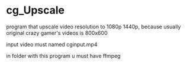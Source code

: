 # cg_Upscale
program that upscale video resolution to 1080p 1440p, because usually original crazy gamer's videos is 800x600

input video must named cginput.mp4

in folder with this program u must have ffmpeg
